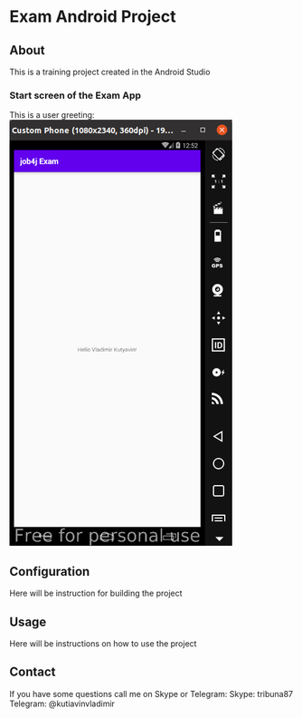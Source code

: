 # Exam Android Project

## About

This is a training project created in the Android Studio

### Start screen of the Exam App

This is a user greeting:
![Image start screen](https://raw.githubusercontent.com/kva-devops/job4jExam/master/images/startScreenImage.png)

## Configuration

Here will be instruction for building the project

## Usage

Here will be instructions on how to use the project

## Contact

If you have some questions call me on Skype or Telegram: 
Skype: tribuna87
Telegram: @kutiavinvladimir
